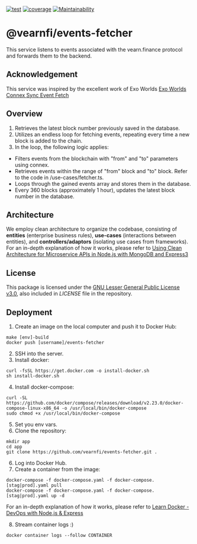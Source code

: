 [![test](https://github.com/vearnfi/events-fetcher/workflows/test/badge.svg)](https://github.com/vearnfi/events-fetcher/actions/workflows/test.yml) [![coverage](https://coveralls.io/repos/github/vearnfi/events-fetcher/badge.svg)](https://coveralls.io/github/vearnfi/events-fetcher) [![Maintainability](https://api.codeclimate.com/v1/badges/32602854cda29c7727e8/maintainability)](https://codeclimate.com/github/vearnfi/events-fetcher/maintainability)

# @vearnfi/events-fetcher

This service listens to events associated with the vearn.finance protocol and forwards them to the backend.

## Acknowledgement

This service was inspired by the excellent work of Exo Worlds [Exo Worlds Connex Sync Event Fetch](https://bitbucket.org/exoworldsnft/connex-sync-event-fetch/src/master/)

## Overview

1. Retrieves the latest block number previously saved in the database.
2. Utilizes an endless loop for fetching events, repeating every time a new block is added to the chain.
3. In the loop, the following logic applies:
- Filters events from the blockchain with "from" and "to" parameters using connex.
- Retrieves events within the range of "from" block and "to" block. Refer to the code in /use-cases/fetcher.ts.
- Loops through the gained events array and stores them in the database.
- Every 360 blocks (approximately 1 hour), updates the latest block number in the database.

## Architecture

We employ clean architecture to organize the codebase, consisting of **entities** (enterprise business rules), **use-cases** (interactions between entities), and **controllers/adaptors** (isolating use cases from frameworks). For an in-depth explanation of how it works, please refer to [Using Clean Architecture for Microservice APIs in Node.js with MongoDB and Express3](https://youtu.be/CnailTcJV_U?si=NTq4-6Zh-ZaAhHi3)

## License

This package is licensed under the
[GNU Lesser General Public License v3.0](https://www.gnu.org/licenses/lgpl-3.0.html), also included
in _LICENSE_ file in the repository.

## Deployment

1. Create an image on the local computer and push it to Docker Hub:

```
make [env]-build
docker push [username]/events-fetcher
```

2. SSH into the server.
3. Install docker:

```
curl -fsSL https://get.docker.com -o install-docker.sh
sh install-docker.sh
```

4. Install docker-compose:

```
curl -SL https://github.com/docker/compose/releases/download/v2.23.0/docker-compose-linux-x86_64 -o /usr/local/bin/docker-compose
sudo chmod +x /usr/local/bin/docker-compose
```

5. Set you env vars.
6. Clone the repository:

```
mkdir app
cd app
git clone https://github.com/vearnfi/events-fetcher.git .
```

6. Log into Docker Hub.
7. Create a container from the image:

```
docker-compose -f docker-compose.yaml -f docker-compose.[stag|prod].yaml pull
docker-compose -f docker-compose.yaml -f docker-compose.[stag|prod].yaml up -d
```

For an in-depth explanation of how it works, please refer to [Learn Docker - DevOps with Node.js & Express](https://youtu.be/9zUHg7xjIqQ?si=sNNowbp_vrTIkq-O)

8. Stream container logs :)

```
docker container logs --follow CONTAINER
```
